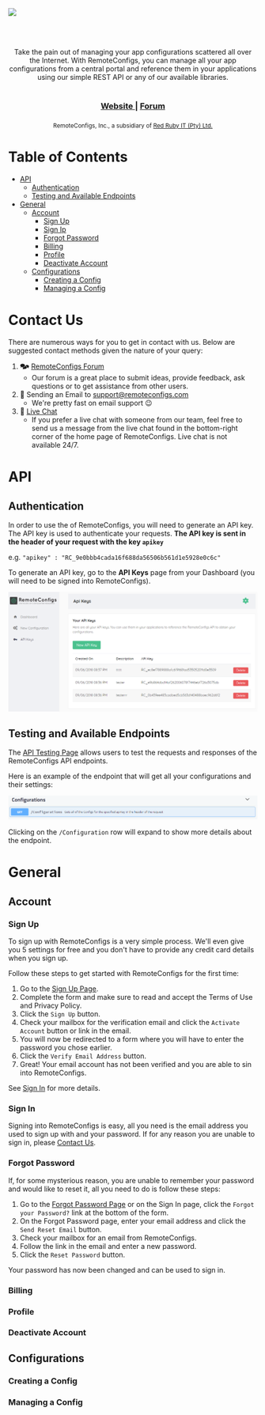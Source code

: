<img src="https://remoteconfigs.com/src/img/Remoteconfig_final.svg" style="display: block; margin-left: auto; margin-right: auto; height: 80px; color: #BF2026;"/>
<div align="center">
  Take the pain out of managing your app configurations scattered all over the Internet. With RemoteConfigs, you can manage all your app configurations from a central portal and reference them in your applications using our simple REST API or any of our available libraries.
</div>

<br />

<div align="center">
  <h3>
    <a href="https://remoteconfigs.com">
      Website
    </a>
    <span> | </span>
    <a href="https://forum.remoteconfigs.com">
      Forum
    </a>
  </h3>
</div>

<div align="center">
  <sub>RemoteConfigs, Inc., a subsidiary of 
  <a href="http://redrubyit.co.za">Red Ruby IT (Pty) Ltd.</a></sub>
</div>

# Table of Contents
* [API](#api)
    * [Authentication](#authentication)
    * [Testing and Available Endpoints](#testing-and-available-endpoints)
* [General](#general)
    * [Account](#account)
        * [Sign Up](#sign-up)
        * [Sign Ip](#sign-in)
        * [Forgot Password](#forgot-password)
        * [Billing](#billing)
        * [Profile](#profile)
        * [Deactivate Account](#deactivate-account)
    * [Configurations](#configurations)
        * [Creating a Config](#creating-a-config)
        * [Managing a Config](#managing-a-config)

# Contact Us
There are numerous ways for you to get in contact with us. Below are suggested contact methods given the nature of your query:

1. 🗫 <a href="https://forum.remoteconfigs.com">RemoteConfigs Forum</a>
    * Our forum is a great place to submit ideas, provide feedback, ask questions or to get assistance from other users.
2. 📧 Sending an Email to <a href="mailto: support@remoteconfigs.com">support@remoteconfigs.com</a>
    * We're pretty fast on email support 😉
3. 💬 <a href="https://remoteconfigs.com">Live Chat</a>
    * If you prefer a live chat with someone from our team, feel free to send us a message from the live chat found in the bottom-right corner of the home page of RemoteConfigs. Live chat is not available 24/7.

# API
## Authentication
In order to use the of RemoteConfigs, you will need to generate an API key. The API key is used to authenticate your requests.
**The API key is sent in the header of your request with the key `apikey`**

e.g. `"apikey" : "RC_9e0bbb4cada16f688da56506b561d1e5928e0c6c"`

To generate an API key, go to the **API Keys** page from your Dashboard (you will need to be signed into RemoteConfigs).

![API Keys Page](https://github.com/RemoteConfigsInc/Documentation/blob/master/Images/ApiKeysPage.png "ApiKeysPage")

## Testing and Available Endpoints
The <a href="https://api.remoteconfigs.com">API Testing Page</a> allows users to test the requests and responses of the RemoteConfigs API endpoints.

Here is an example of the endpoint that will get all your configurations and their settings:

![Get All Configurations Endpoint](https://github.com/RemoteConfigsInc/Documentation/blob/master/Images/ApiSwaggerGetAllConfigs.png "Get All Configurations")

Clicking on the `/Configuration` row will expand to show more details about the endpoint.

# General
## Account
### Sign Up
To sign up with RemoteConfigs is a very simple process. We'll even give you 5 settings for free and you don't have to provide any credit card details when you sign up.

Follow these steps to get started with RemoteConfigs for the first time:
1. Go to the <a href="https://remoteconfigs.com/Home/Signup">Sign Up Page</a>.
2. Complete the form and make sure to read and accept the Terms of Use and Privacy Policy.
3. Click the `Sign Up` button.
4. Check your mailbox for the verification email and click the `Activate Account` button or link in the email.
5. You will now be redirected to a form where you will have to enter the password you chose earlier.
6. Click the `Verify Email Address` button.
7. Great! Your email account has not been verified and you are able to sin into RemoteConfigs.

See [Sign In](#sign-in) for more details.

### Sign In
Signing into RemoteConfigs is easy, all you need is the email address you used to sign up with and your password. If for any reason you are unable to sign in, please [Contact Us](#contact-us).

### Forgot Password
If, for some mysterious reason, you are unable to remember your password and would like to reset it, all you need to do is follow these steps:

1. Go to the <a href="https://remoteconfigs.com/Home/ForgotPassword">Forgot Password Page</a> or on the Sign In page, click the `Forgot your Password?` link at the bottom of the form.
2. On the Forgot Password page, enter your email address and click the `Send Reset Email` button.
3. Check your mailbox for an email from RemoteConfigs.
4. Follow the link in the email and enter a new password.
5. Click the `Reset Password` button.

Your password has now been changed and can be used to sign in.

### Billing

### Profile

### Deactivate Account

## Configurations
### Creating a Config

### Managing a Config
